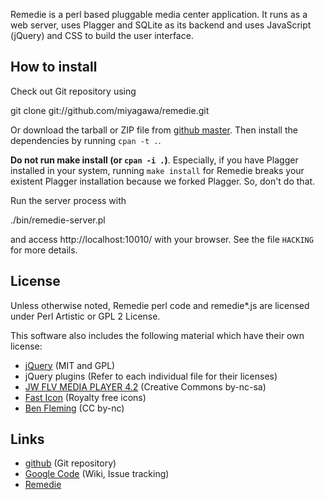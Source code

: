 Remedie is a perl based pluggable media center application. It runs as a web server, uses Plagger and SQLite as its backend and uses JavaScript (jQuery) and CSS to build the user interface.

## How to install

Check out Git repository using

  git clone git://github.com/miyagawa/remedie.git

Or download the tarball or ZIP file from [github master](http://github.com/miyagawa/remedie). Then install the dependencies by running `cpan -t .`.

**Do not run make install (or `cpan -i .`)**. Especially, if you have Plagger installed in your system, running `make install` for Remedie breaks your existent Plagger installation because we forked Plagger. So, don't do that.

Run the server process with

  ./bin/remedie-server.pl

and access http://localhost:10010/ with your browser. See the file `HACKING` for more details.

## License

Unless otherwise noted, Remedie perl code and remedie*.js are licensed under Perl Artistic or GPL 2 License.

This software also includes the following material which have their own license:

* [jQuery](http://www.jquery.com/) (MIT and GPL)
* jQuery plugins (Refer to each individual file for their licenses)
* [JW FLV MEDIA PLAYER 4.2](http://www.jeroenwijering.com/?item=JW_FLV_Player) (Creative Commons by-nc-sa)
* [Fast Icon](http://www.fasticon.com/) (Royalty free icons)
* [Ben Fleming](http://www.yellowicon.com/) (CC by-nc)

## Links

* [github](http://github.com/miyagawa/remedie) (Git repository)
* [Google Code](http://code.google.com/p/remedie) (Wiki, Issue tracking)
* [Remedie](http://remediecode.org/)



